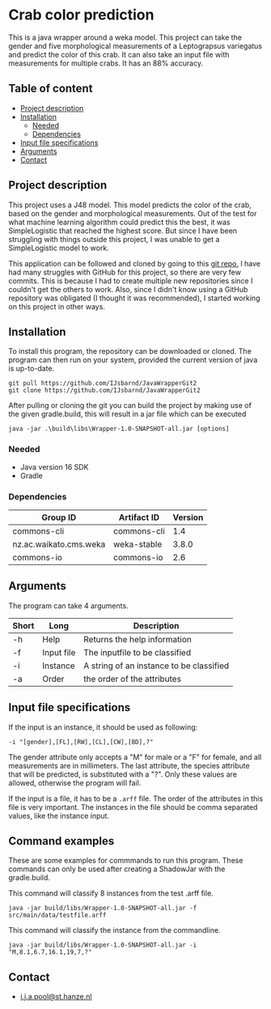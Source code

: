 # Crab color prediction #
This is a java wrapper around a weka model. This project can take the gender and five morphological measurements of a Leptograpsus variegatus and predict the color of this crab. It can also take an input file with measurements for multiple crabs. It has an 88% accuracy.

## Table of content

- [Project description](#project-description)
- [Installation](#installation)
    * [Needed](#needed)
    * [Dependencies](#dependencies)
- [Input file specifications](#Input-file-specifications)
- [Arguments](#arguments)
- [Contact](#contact)

## Project description
This project uses a J48 model. This model predicts the color of the crab, based on the gender and morphological measurements. Out of the test for what machine learning algorithm could predict this the best, it was SimpleLogistic that reached the highest score. But since I have been struggling with things outside this project, I was unable to get a SimpleLogistic model to work.

This application can be followed and cloned by going to this [git repo.](https://github.com/IJsbarnd/CrabWrapper)
I have had many struggles with GitHub for this project, so there are very few commits. This is because I had to create multiple new repositories since I couldn't get the others to work. Also, since I didn't know using a GitHub repository was obligated (I thought it was recommended), I started working on this project in other ways. 

## Installation
To install this program, the repository can be downloaded or cloned. The program can then run on your system, provided the current version of java is up-to-date.

``` 
git pull https://github.com/IJsbarnd/JavaWrapperGit2
git clone https://github.com/IJsbarnd/JavaWrapperGit2
```

After pulling or cloning the git you can build the project by making use of the given gradle.build, this will result in a jar file which can be executed

```
java -jar .\build\libs\Wrapper-1.0-SNAPSHOT-all.jar [options]
```

### Needed
* Java version 16 SDK
* Gradle

### Dependencies
|Group ID                               |Artifact ID                            |Version            |   
|---                                    |---                                    |---                |
|commons-cli                            |commons-cli                            |1.4                |
|nz.ac.waikato.cms.weka                 |weka-stable                            |3.8.0              |
|commons-io                             |commons-io                             |2.6                |

## Arguments
The program can take 4 arguments.

|Short                                  |Long                                   |Description                                 |
|---                                    |---                                    |---                                         |
|-h                                     |Help                                   |Returns the help information                |
|-f                                     |Input file                             |The inputfile to be classified              |
|-i                                     |Instance                               |A string of an instance to be classified    |
|-a                                     |Order                                  |the order of the attributes                 |


## Input file specifications
If the input is an instance, it should be used as following:
```
-i "[gender],[FL],[RW],[CL],[CW],[BD],?"
```
The gender attribute only accepts a "M" for male or a "F" for female, and all measurements are in millimeters. The last attribute, the species attribute that will be predicted, is substituted with a "?". Only these values are allowed, otherwise the program will fail.

If the input is a file, it has to be a ``.arff`` file. The order of the attributes in this file is very important. The instances in the file should be comma separated values, like the instance input.

## Command examples
These are some examples for commmands to run this program. These commands can only be used after creating a ShadowJar with the gradle.build.

This command will classify 8 instances from the test .arff file.
```
java -jar build/libs/Wrapper-1.0-SNAPSHOT-all.jar -f src/main/data/testfile.arff
```

This command will classify the instance from the commandline.
```
java -jar build/libs/Wrapper-1.0-SNAPSHOT-all.jar -i "M,8.1,6.7,16.1,19,7,?"

```


## Contact

* i.j.a.pool@st.hanze.nl